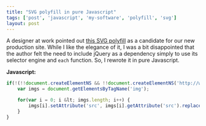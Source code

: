 ```yaml
---
title: "SVG polyfill in pure Javascript"
tags: ['post', 'javascript', 'my-software', 'polyfill', 'svg']
layout: post
---
```


A designer at work pointed out [this SVG
polyfill](https://github.com/aw2basc/svg-img-polyfill) as a candidate
for our new production site. While I like the elegance of it, I was a
bit disappointed that the author felt the need to include jQuery as a
dependency simply to use its selector engine and `each` function. So, I
rewrote it in pure Javascript.<!--more-->

**Javascript:**

```js
if(!(!!document.createElementNS && !!document.createElementNS('http://www.w3.org/2000/svg', "svg").createSVGRect)){
	var imgs = document.getElementsByTagName('img');

	for(var i = 0; i &lt; imgs.length; i++) {
		imgs[i].setAttribute('src', imgs[i].getAttribute('src').replace(/\.svg/, '.png'));
	}
}
```
